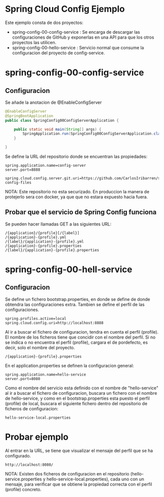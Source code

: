 # Spring Cloud Config Ejemplo 

Este ejemplo consta de dos proyectos:
- spring-config-00-config-service : Se encarga de descargar las configuraciones de GitHub y exponerlas en una API para que los otros proyectos las utilicen.
- spring-config-00-hello-service : Servicio normal que consume la configuracion del proyecto de config-service.



# spring-config-00-config-service

## Configuracion

Se añade la anotacion de @EnableConfigServer
```java
@EnableConfigServer
@SpringBootApplication
public class SpringConfig00ConfigServerApplication {

	public static void main(String[] args) {
		SpringApplication.run(SpringConfig00ConfigServerApplication.class, args);
	}

}
```

Se define la URL del repositorio donde se encuentran las propiedades:

```
spring.application.name=config-server
server.port=8888

spring.cloud.config.server.git.uri=https://github.com/CarlosIribarren/spring-config-files
```

NOTA: Este repositorio no esta securizado. En produccion la manera de protejerlo sera con docker, ya que que no estara expuesto hacia fuera.


## Probar que el servicio de Spring Config funciona

Se pueden hacer llamadas GET a las siguientes URL:

```
/{application}/{profile}[/{label}]
/{application}-{profile}.yml
/{label}/{application}-{profile}.yml
/{application}-{profile}.properties
/{label}/{application}-{profile}.properties
```


# spring-config-00-hell-service


## Configuracion
Se define un fichero bootstrap.properties, en donde se define de donde obtendra las configuraciones extra.
Tambien se define el perfil de las configuraciones.
```
spring.profiles.active=local
spring.cloud.config.uri=http://localhost:8888
```

Al ir a buscar el fichero de configuracion, tendra en cuenta el perfil (profile). El nombre de los ficheros tiene que concidir con el nombre del perfil. Si no se indica o no encuentra el perfil (profile), cargara el de pordefecto, es decir, solo el nombre del proyecto.
```
/{application}-{profile}.properties
```

En el application.properties se definen la configuracion general:
```
spring.application.name=hello-service
server.port=8080
```

Como el nombre del servicio esta definido con el nombre de "hello-service" al ir a buscar el fichero de configuracion, buscara un fichero con el nombre de hello-service, y como en el bootstrap.properties esta puesto el perfil (profile) de local, buscara el siguiente fichero dentro del repositorio de ficheros de configuracion:
```
hello-service-local.properties
```


# Probar ejemplo

Al entrar en la URL, se tiene que visualizar el mensaje del perfil que se ha configurado.
```
http://localhost:8080/
```

NOTA: Existen dos ficheros de configuracion en el repositorio (hello-service.properties y hello-service-local.properties), cada uno con un mensaje, para verificar que se obtiene la propiedad correcta con el perfil (profile) concreto.


